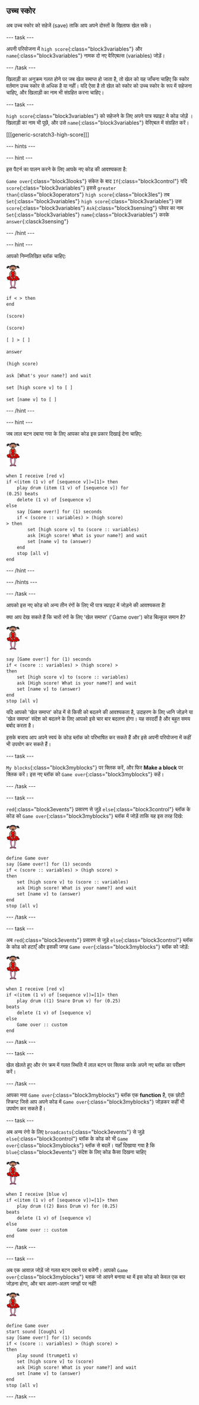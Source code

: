 ## उच्च स्कोर

अब उच्च स्कोर को सहेजें (save) ताकि आप अपने दोस्तों के खिलाफ खेल सकें।

--- task ---

अपनी परियोजना में `high score`{:class="block3variables"} और `name`{:class="block3variables"} नामक दो नए वेरिएबल्स (variables) जोड़ें।

--- /task ---

खिलाड़ी का अनुक्रम गलत होने पर जब खेल समाप्त हो जाता है, तो खेल को यह जाँचना चाहिए कि स्कोर वर्तमान उच्च स्कोर से अधिक है या नहीं। यदि ऐसा है तो खेल को स्कोर को उच्च स्कोर के रूप में सहेजना चाहिए, और खिलाड़ी का नाम भी संग्रहित करना चाहिए।

--- task ---

`high score`{:class="block3variables"} को सहेजने के लिए अपने पात्र स्प्राइट मे कोड जोड़ें । खिलाड़ी का नाम भी पूछें, और उसे `name`{:class="block3variables"} वेरिएबल में संग्रहित करें।

[[[generic-scratch3-high-score]]]

--- hints ---

--- hint ---

इस पैटर्न का पालन करने के लिए आपके नए कोड की आवश्यकता है:

`Game over`{:class="block3looks"} संकेत के बाद `If`{:class="block3control"} यदि `score`{:class="block3variables"} इससे `greater than`{:class="block3operators"} `high score`{:class="block3les"} तब `Set`{:class="block3variables"} `high score`{:class="block3variables"} उस `score`{:class="block3variables"} `Ask`{:class="block3sensing"} प्लेयर का नाम
`Set`{:class="block3variables"} `name`{:class="block3variables"} करके `answer`{:clasck3sensing"}

--- /hint ---

--- hint ---

आपको निम्नलिखित ब्लॉक चाहिए:

![बैलरीना](images/ballerina.png)

```blocks3
if < > then
end

(score)

(score)

[ ] > [ ]

answer

(high score)

ask [What's your name?] and wait

set [high score v] to [ ] 

set [name v] to [ ] 
```

--- /hint ---

--- hint ---

जब लाल बटन दबाया गया के लिए आपका कोड इस प्रकार दिखाई देना चाहिए:

![बैलरीना](images/ballerina.png)

```blocks3
when I receive [red v]
if <(item (1 v) of [sequence v])=[1]> then
    play drum (item (1 v) of [sequence v]) for 
(0.25) beats
    delete (1 v) of [sequence v]
else
    say [Game over!] for (1) seconds
    if < (score :: variables) > (high score) 
> then
        set [high score v] to (score :: variables)
        ask [High score! What is your name?] and wait
        set [name v] to (answer)
    end
    stop [all v]
end
```

--- /hint ---

--- /hints ---

--- /task ---

आपको इस नए कोड को अन्य तीन रंगों के लिए भी पात्र स्प्राइट में जोड़ने की आवश्यकता है!

क्या आप देख सकते हैं कि चारों रंगों के लिए 'खेल समाप्त' ('Game over') कोड बिल्कुल समान है?

![बैलरीना](images/ballerina.png)

```blocks3
say [Game over!] for (1) seconds
if < (score :: variables) > (high score) > 
then
    set [high score v] to (score :: variables)
    ask [High score! What is your name?] and wait
    set [name v] to (answer)
end
stop [all v]
```

यदि आपको 'खेल समाप्त' कोड में से किसी को बदलने की आवश्यकता है, उदाहरण के लिए ध्वनि जोड़ने या 'खेल समाप्त' संदेश को बदलने के लिए आपको इसे चार बार बदलना होगा। यह सरदर्दी है और बहुत समय बर्बाद करता है।

इसके बजाय आप अपने स्वयं के कोड ब्लॉक को परिभाषित कर सकते हैं और इसे अपनी परियोजना में कहीं भी उपयोग कर सकते हैं।

--- task ---

`My blocks`{:class="block3myblocks"} पर क्लिक करें, और फिर **Make a block** पर क्लिक करें। इस नए ब्लॉक को `Game over`{:class="block3myblocks"} कहें।

--- /task ---

--- task ---

`red`{:class="block3events"} प्रसारण से जुड़े `else`{:class="block3control"} ब्लॉक के कोड को `Game over`{:class="block3myblocks"} ब्लॉक में जोड़ें ताकि यह इस तरह दिखे:

![बैलरीना](images/ballerina.png)

```blocks3
define Game over
say [Game over!] for (1) seconds
if < (score :: variables) > (high score) > 
then
    set [high score v] to (score :: variables)
    ask [High score! What is your name?] and wait
    set [name v] to (answer)
end
stop [all v]
```

--- /task ---

--- task ---

अब `red`{:class="block3events"} प्रसारण से जुड़े `else`{:class="block3control"} ब्लॉक के कोड को हटाएँ और इसकी जगह `Game over`{:class="block3myblocks"} ब्लॉक को जोड़ें:

![बैलरीना](images/ballerina.png)

```blocks3
when I receive [red v]
if <(item (1 v) of [sequence v])=[1]> then
    play drum ((1) Snare Drum v) for (0.25) 
beats
    delete (1 v) of [sequence v]
else
    Game over :: custom
end
```

--- /task ---

--- task ---

खेल खेलते हुए और रंग क्रम में गलत स्थिति में लाल बटन पर क्लिक करके अपने नए ब्लॉक का परीक्षण करें।

--- /task ---

आपका नया `Game over`{:class="block3myblocks"} ब्लॉक एक **function** है, एक छोटी स्क्रिप्ट जिसे आप अपने कोड में `Game over`{:class="block3myblocks"} जोड़कर कहीं भी उपयोग कर सकते हैं।

--- task ---

अब अन्य रंगो के लिए `broadcasts`{:class="block3events"} से जुड़े `else`{:class="block3control"} ब्लॉक के कोड को भी `Game over`{:class="block3myblocks"} ब्लॉक से बदलें। यहाँ दिखाया गया है कि `blue`{:class="block3events"} संदेश के लिए कोड कैसा दिखना चाहिए

![बैलरीना](images/ballerina.png)

```blocks3
when I receive [blue v]
if <(item (1 v) of [sequence v])=[1]> then
    play drum ((2) Bass Drum v) for (0.25) 
beats
    delete (1 v) of [sequence v]
else
    Game over :: custom
end
```

--- /task ---

--- task ---

अब एक आवाज़ जोड़ें जो गलत बटन दबाने पर बजेगी। आपको `Game over`{:class="block3myblocks"} ब्लाक जो आपने बनाया था में इस कोड को केवल एक बार जोड़ना होगा, और चार अलग-अलग जगहों पर नहीं!

![बैलरीना](images/ballerina.png)

```blocks3
define Game over
start sound [Cough1 v]
say [Game over!] for (1) seconds
if < (score :: variables) > (high score) > 
then
    play sound (trumpet1 v)
    set [high score v] to (score)
    ask [High score! What is your name?] and wait
    set [name v] to (answer)
end
stop [all v]
```

--- /task ---